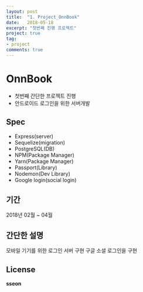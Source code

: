```yaml
---
layout: post
title:  "1. Project_OnnBook"
date:   2018-05-18
excerpt: "첫번째 진행 프로젝트"
project: true
tag:
- project
comments: true
---
```


# **OnnBook**

- 첫번째 간단한 프로젝트 진행 
- 안드로이드 로그인을 위한 서버개발

##  Spec

- Express(server)
- Sequelize(migration)
- PostgreSQL(DB)
- NPM(Package Manager)
- Yarn(Package Manager)
- Passport(Library)
- Nodemon(Dev Library)
- Google login(social login)

## 기간

2018년 02월 ~ 04월

## 간단한 설명

모바일 기기를 위한 로그인 서버 구현
구글 소셜 로그인을 구현

## License

**sseon**
